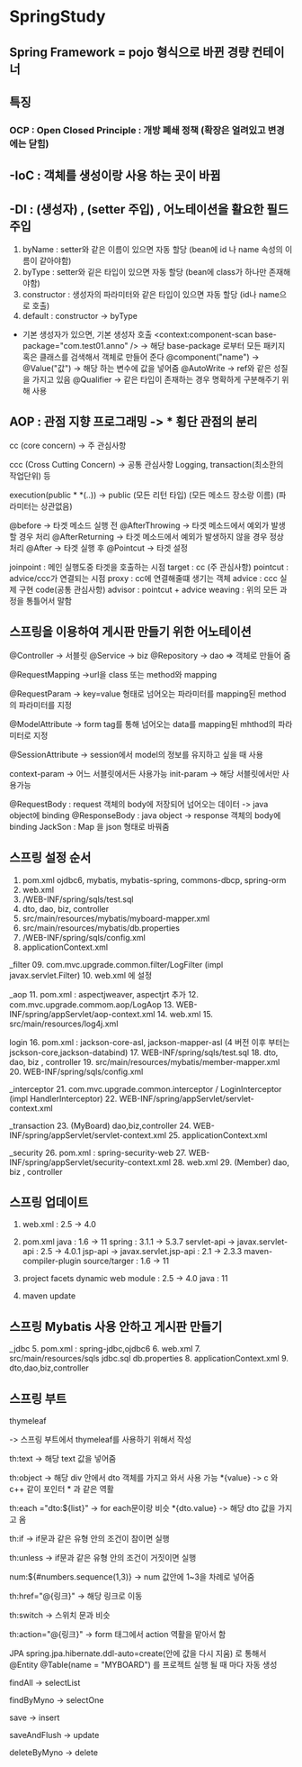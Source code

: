# SpringStudy
## Spring Framework = pojo 형식으로 바뀐 경량 컨테이너

## 특징 
### OCP : Open Closed Principle : 개방 폐쇄 정책 (확장은 얼려있고 변경에는 닫힘)

## -IoC : 객체를 생성이랑 사용 하는 곳이 바뀜

## -DI : <constructor-arg>(생성자) , <property> (setter 주입) , 어노테이션을 활요한 필드 주입
1. byName : setter와 같은 이름이 있으면 자동 할당 (bean에 id 나 name 속성의 이름이 같아야함)
2. byType : setter와 깉은 타입이 있으면 자동 할당 (bean에 class가 하나만 존재해야함)
3. constructor : 생성자의 파라미터와 같은 타입이 있으면 자동 할당 (id나 name으로 호출)
4. default : constructor -> byType
  * 기본 생성자가 있으면, 기본 생성자 호출 
<context:component-scan base-package="com.test01.anno" /> -> 해당 base-package 로부터 모든 패키지 혹은 클래스를 검색해서 객체로 만들어 준다
@component("name") -> <bean id="name" class="패키지 장소"/>
@Value("값") -> 해당 하는 변수에 값을 넣어줌
@AutoWrite -> ref와 같은 성질을 가지고 있음
@Qualifier -> 같은 타입이 존재하는 경우 명확하게 구분해주기 위해 사용 

## AOP : 관점 지향 프로그래밍 -> * 횡단 관점의 분리

cc (core concern) -> 주 관심사항

ccc (Cross Cutting Concern) -> 공통 관심사항 Logging, transaction(최소한의 작업단위) 등

execution(public * *(..)) -> public (모든 리턴 타입) (모든 메소드 장소랑 이름) (파라미터는 상관없음)

@before -> 타겟 메소드 실행 전
@AfterThrowing -> 타겟 메소드에서 예외가 발생 할 경우 처리
@AfterReturning -> 타겟 메소드에서 예외가 발생하지 않을 경우 정상 처리
@After ->  타겟 실행 후
@Pointcut -> 타겟 설정

joinpoint : 메인 실행도중 타겟을 호출하는 시점
target : cc (주 관심사항)
pointcut : advice/ccc가 연결되는 시점
proxy : cc에 연결해줄떄 생기는 객체
advice : ccc 실제 구현 code(공통 관심사항)
advisor : pointcut + advice
weaving : 위의 모든 과정을 통틀어서 말함

## 스프링을 이용하여 게시판 만들기 위한 어노테이션
@Controller -> 서블릿
@Service -> biz
@Repository -> dao => 객체로 만들어 줌

@RequestMapping ->url을 class 또는 method와 mapping

@RequestParam -> key=value 형태로 넘어오는 파라미터를 mapping된 method의 파라미터를 지정

@ModelAttribute -> form tag를 통해 넘어오는 data를 mapping된 mhthod의 파라미터로 지정

@SessionAttribute -> session에서 model의 정보를 유지하고 싶을 때 사용

context-param -> 어느 서블릿에서든 사용가능
init-param -> 해당 서블릿에서만 사용가능

@RequestBody : request 객체의 body에 저장되어 넘어오는 데이터 -> java object에 binding
@ResponseBody : java object -> response 객체의 body에 binding
JackSon : Map 을 json 형태로 바꿔줌

## 스프링 설정 순서
01. pom.xml
	ojdbc6, mybatis, mybatis-spring, commons-dbcp, spring-orm	
02. web.xml
03. /WEB-INF/spring/sqls/test.sql
04. dto, dao, biz, controller
05. src/main/resources/mybatis/myboard-mapper.xml
06. src/main/resources/mybatis/db.properties
07. /WEB-INF/spring/sqls/config.xml
08. applicationContext.xml

_filter
09. com.mvc.upgrade.common.filter/LogFilter (impl javax.servlet.Filter)
10. web.xml 에 설정

_aop
11. pom.xml : aspectjweaver, aspectjrt 추가
12. com.mvc.upgrade.commom.aop/LogAop
13. WEB-INF/spring/appServlet/aop-context.xml
14. web.xml
15. src/main/resources/log4j.xml

login
16. pom.xml : jackson-core-asl, jackson-mapper-asl (4 버전 이후 부터는  jsckson-core,jackson-databind)
17. WEB-INF/spring/sqls/test.sql
18. dto, dao, biz , controller
19. src/main/resources/mybatis/member-mapper.xml
20. WEB-INF/spring/sqls/config.xml

_interceptor
21. com.mvc.upgrade.common.interceptor / LoginInterceptor (impl HandlerInterceptor)
22. WEB-INF/spring/appServlet/servlet-context.xml

_transaction
23. (MyBoard) dao,biz,controller
24. WEB-INF/spring/appServlet/servlet-context.xml
25. applicationContext.xml

_security
26. pom.xml : spring-security-web
27. WEB-INF/spring/appServlet/security-context.xml
28. web.xml
29. (Member) dao, biz , controller

## 스프링 업데이트 
1. web.xml : 2.5 -> 4.0
2. pom.xml
	java : 1.6 -> 11
	spring : 3.1.1 -> 5.3.7
	servlet-api -> javax.servlet-api : 2.5 -> 4.0.1
	jsp-api -> javax.servlet.jsp-api : 2.1 -> 2.3.3
	maven-compiler-plugin source/targer : 1.6 -> 11
	
3. project facets
	dynamic web module : 2.5 -> 4.0
	java : 11
4. maven update

## 스프링 Mybatis 사용 안하고 게시판 만들기
_jdbc
5. pom.xml : spring-jdbc,ojdbc6
6. web.xml
7. src/main/resources/sqls
	jdbc.sql
	db.properties
8. applicationContext.xml
9. dto,dao,biz,controller
	
## 스프링 부트
thymeleaf
<html xmlns:th="http://www.thymeleaf.org">
-> 스프링 부트에서 thymeleaf를 사용하기 위해서 작성

th:text -> 해당 text 값을 넣어줌
	
th:object -> 해당 div 안에서 dto 객체를 가지고 와서 사용 가능
	*{value} -> c 와 c++ 같이 포인터 * 과 같은 역활
	
th:each ="dto:${list}" -> for each문이랑 비슷
	*{dto.value} -> 해당 dto 값을 가지고 옴
	
th:if -> if문과 같은 유형 안의 조건이 참이면 실행
	
th:unless -> if문과 같은 유형 안의 조건이 거짓이면 실행
	
num:${#numbers.sequence(1,3)} -> num 값안에 1~3을 차례로 넣어줌
	
th:href="@{링크}" -> 해당 링크로 이동
	
th:switch -> 스위치 문과 비슷
	
th:action="@{링크}" -> form 태그에서 action 역활을 맡아서 함 

JPA
spring.jpa.hibernate.ddl-auto=create(안에 값을 다시 지움) 로 통해서 
@Entity 
@Table(name = "MYBOARD")
를 프로젝트 실행 될 때 마다 자동 생성

findAll -> selectList

findByMyno -> selectOne

save -> insert

saveAndFlush -> update

deleteByMyno -> delete
